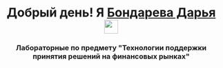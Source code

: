 
<h1 align="center">Добрый день! Я <a href="[https://daniilshat.ru/](https://github.com/Chiplenok)" target="_blank">Бондарева Дарья</a> 
<img src="https://github.com/blackcater/blackcater/raw/main/images/Hi.gif" height="32"/></h1>
<h3 align="center">Лабораторные по предмету "Технологии поддержки принятия решений на финансовых рынках"</h3>
